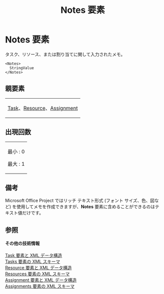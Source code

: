 ﻿---
title: Notes 要素
TOCTitle: Notes 要素
ms:assetid: 9fff6601-85f3-408b-a3db-c3d8d743b725
ms:mtpsurl: https://msdn.microsoft.com/ja-jp/library/Bb968616(v=office.12)
ms:contentKeyID: 16743459
ms.date: 06/30/2008
mtps_version: v=office.12
ms.translationtype: HT
---

# Notes 要素

タスク、リソース、または割り当てに関して入力されたメモ。

    <Notes>
      StringValue
    </Notes>

## 親要素

<table>
<colgroup>
<col style="width: 100%" />
</colgroup>
<tbody>
<tr class="odd">
<td><p><a href="task-element.md">Task</a>、<a href="resource-element.md">Resource</a>、<a href="assignment-element.md">Assignment</a></p></td>
</tr>
</tbody>
</table>


## 出現回数


<table>
<colgroup>
<col style="width: 100%" />
</colgroup>
<tbody>
<tr class="odd">
<td><p>最小 : 0</p>
<p>最大 : 1</p></td>
</tr>
</tbody>
</table>


## 備考

Microsoft Office Project ではリッチ テキスト形式 (フォント サイズ、色、図など) を使用してメモを作成できますが、**Notes** 要素に含めることができるのはテキスト値だけです。

## 参照

#### その他の技術情報

[Task 要素と XML データ構造](task-elements-and-xml-structure.md)  
[Tasks 要素の XML スキーマ](xml-schema-for-the-tasks-element.md)  
[Resource 要素と XML データ構造](resource-elements-and-xml-structure.md)  
[Resources 要素の XML スキーマ](xml-schema-for-the-resources-element.md)  
[Assignment 要素と XML データ構造](assignment-elements-and-xml-structure.md)  
[Assignments 要素の XML スキーマ](xml-schema-for-the-assignments-element.md)


